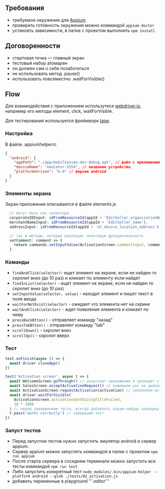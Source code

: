 ## Требования
- требуемое окружение для [Appium](http://appium.io/slate/en/master/?javascript#setting-up-appium)
- проверить готовность окружения можно коммандой ```appium-doctor```
- установть зависимости, в папке с проектом выполнить ```npm install```


## Договоренности
- стартовая точка — главный экран
- тестовый набор атомарен
- он должен сам о себе позаботиться
- не использовать метод .pause()
- использовать повсеместно .waitForVisible()

## Flow
Для взаимодействия с приложением  использутеся [webdriver.io](http://webdriver.io/api.html),
например его методы element, click, waitForVisible.

Для тестирования используется фреймворк [tape](https://github.com/substack/tape#methods).

### Настройка
В файле .appiumhelperrc

```json
{
  "android": {
    "appPath": "./app/mobilkassan-dev-debug.apk", // файл с приложением
    "deviceName": "emulator-5554", // название устройства
    "platformVersion": "6.0" // версия android
  }
}
```

### Элементы экрана
Экран приложения описывается в файле elements.js

``` js
  // могут быть как селекторы
  corporateIDInput: idFromResourceId(appId + 'EditSeller_organizationNumber'),
  merchantNameInput: idFromResourceId(appId + 'EditSeller_name'),
  addressInput: idFromResourceId(appId + 'et_device_location_address'),

  // так и методы, которые реализуют некоторую функциональность
  setComment: comment => {
    return commands.setInputValue(ActivationScreen.commentInput, comment)
  }
```

### Команды
- ```findAndClick(selector)```- ищет элемент на экране, если не найден то скролит вниз (до 10 раз) и кликает по элементу если найдет
- ```findInList(selector)``` - ищет элемент на экране, если не найден то скролит вниз (до 10 раз)
- ```setInputValue(selector, value)``` - находит элемент и пишет текст в поле ввода
- ```waitForNotExist(selector)``` - ожидает что элемента нет на скрине
- ```waitAndClick(selector)``` - ждет появления элемента и кликает по нему
- ```pressBackBtton()``` - отправляет команду "назад"
- ```pressTabBtton()``` - отправляет команду "tab"
- ```scrollDown()``` - скролит вниз
- ```scrollUp()``` - скролит вверх

### Тест
```js
test.onFinish(async () => {
  await driver.closeApp()
})

test('Activation screen', async t => {
  await WelcomeScreen.goThrough() // запускает приложение и проходит страницу с визардом
  await SalesScreen.acceptActivationRequest() // нажимаем yes на диалоге запроса активации
  await ActivationScreen.requestActivation(activation) // заполняем активацию
  await driver.waitForVisible(
    ActivationScreen.activationSentDialogTitleFailed,
    10 * 1000
  ) // перед завержением теста, всегда добавлять какую-нибудь проверку
  t.pass('works correctly') // завершаем тест
})
```

### Запуст тестов
- Перед запустом тестов нужно запустить эмулятор android и сервер appium.
- Сервер appium можно запустить коммандой в папке с проектом ```npm run appium```
- После старта сервера в соседнем терминале можно запустить все тесты коммандой ```npm run test```
- Либо запустить конкретный тест ```node_modules/.bin/appium-helper --platform android --glob ./tests/02_activation.js```
- добавить переменные в playground '''.editor'''
